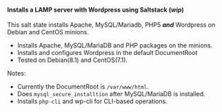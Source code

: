 #### Installs a LAMP server with Wordpress using Saltstack (*wip*)

This salt state installs Apache, MySQL/Mariadb, PHP5 ***and*** Wordpress on Debian and CentOS minions.

- Installs Apache, MySQL/MariaDB and PHP packages on the minions.
- Installs and configures Wordpress in the default DocumentRoot
- Tested on Debian(8.1) and CentOS(7.1).  
  
Notes: 
 
- Currently the DocumentRoot is `/var/www/html`.
- Does `mysql_secure_installtion` after MySQL/MariaDB is installed.
- Installs `php-cli` and wp-cli for CLI-based operations.
